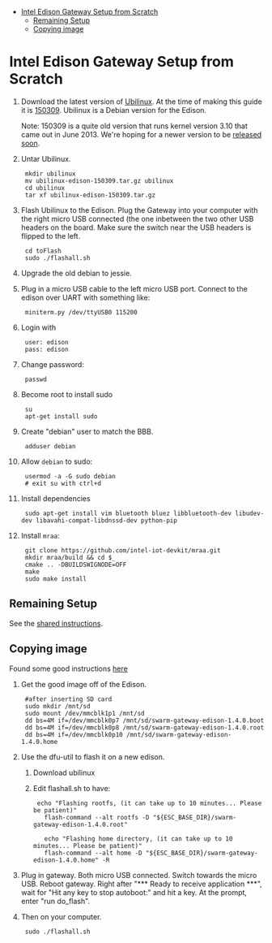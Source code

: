 <!-- START doctoc generated TOC please keep comment here to allow auto update -->
<!-- DON'T EDIT THIS SECTION, INSTEAD RE-RUN doctoc TO UPDATE -->


- [Intel Edison Gateway Setup from Scratch](#intel-edison-gateway-setup-from-scratch)
  - [Remaining Setup](#remaining-setup)
  - [Copying image](#copying-image)

<!-- END doctoc generated TOC please keep comment here to allow auto update -->

Intel Edison Gateway Setup from Scratch
=======================================

1. Download the latest version of [Ubilinux](http://www.emutexlabs.com/ubilinux).
At the time of making this guide it is
[150309](http://www.emutexlabs.com/files/ubilinux/ubilinux-edison-150309.tar.gz).
Ubilinux is a Debian version for the Edison.

    Note: 150309 is a quite old version that runs kernel version 3.10 that came
    out in June 2013. We're hoping for a newer version to be
    [released soon](http://www.emutexlabs.com/support-forums/ubilinux/84-new-ubilinux-version).

2. Untar Ubilinux.

        mkdir ubilinux
        mv ubilinux-edison-150309.tar.gz ubilinux
        cd ubilinux
        tar xf ubilinux-edison-150309.tar.gz

3. Flash Ubilinux to the Edison. Plug the Gateway into your computer with
the right micro USB connected (the one inbetween the two other USB headers
on the board. Make sure the switch near the USB headers is flipped to the left.

        cd toFlash
        sudo ./flashall.sh

3. Upgrade the old debian to jessie.

4. Plug in a micro USB cable to the left micro USB port. Connect to
the edison over UART with something like:

        miniterm.py /dev/ttyUSB0 115200

4. Login with

        user: edison
        pass: edison

5. Change password:

        passwd

6. Become root to install sudo

        su
        apt-get install sudo

7. Create "debian" user to match the BBB.

        adduser debian

7. Allow `debian` to sudo:

        usermod -a -G sudo debian
        # exit su with ctrl+d

8. Install dependencies

        sudo apt-get install vim bluetooth bluez libbluetooth-dev libudev-dev libavahi-compat-libdnssd-dev python-pip

9. Install `mraa`:

        git clone https://github.com/intel-iot-devkit/mraa.git
        mkdir mraa/build && cd $_
        cmake .. -DBUILDSWIGNODE=OFF
        make
        sudo make install

Remaining Setup
---------------

See the
[shared instructions](https://github.com/terraswarm/urban-heartbeat-kit/blob/master/docs/gateway-setup-scratch-common.md).





Copying image
-------------

Found some good instructions
[here](https://communities.intel.com/message/258584#258584)


1. Get the good image off of the Edison.

        #after inserting SD card
        sudo mkdir /mnt/sd
        sudo mount /dev/mmcblk1p1 /mnt/sd
        dd bs=4M if=/dev/mmcblk0p7 /mnt/sd/swarm-gateway-edison-1.4.0.boot
        dd bs=4M if=/dev/mmcblk0p8 /mnt/sd/swarm-gateway-edison-1.4.0.root
        dd bs=4M if=/dev/mmcblk0p10 /mnt/sd/swarm-gateway-edison-1.4.0.home
        
2. Use the dfu-util to flash it on a new edison.

    1. Download ubilinux
    2. Edit flashall.sh to have:
    
            echo "Flashing rootfs, (it can take up to 10 minutes... Please be patient)"
	          flash-command --alt rootfs -D "${ESC_BASE_DIR}/swarm-gateway-edison-1.4.0.root"

	          echo "Flashing home directory, (it can take up to 10 minutes... Please be patient)"
	          flash-command --alt home -D "${ESC_BASE_DIR}/swarm-gateway-edison-1.4.0.home" -R

3. Plug in gateway. Both micro USB connected. Switch towards the micro USB.
Reboot gateway. Right after "*** Ready to receive application ***", wait for
"Hit any key to stop autoboot:" and hit a key. At the prompt, enter "run do_flash".

4. Then on your computer.

        sudo ./flashall.sh
